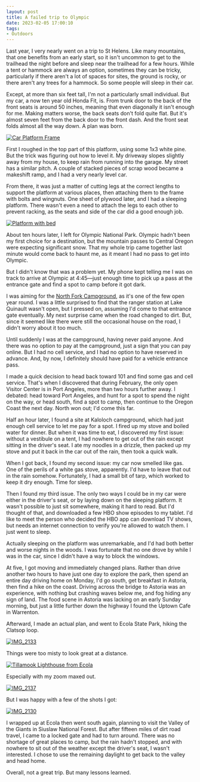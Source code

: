 ```yaml
---
layout: post 
title: A failed trip to Olympic 
date: 2023-02-05 17:00:10
tags:
- Outdoors
---
```


Last year, I very nearly went on a trip to St Helens. Like many mountains, that one benefits from an early start, so it isn't uncommon to get to the trailhead the night before and sleep near the trailhead for a few hours. While a tent or hammock are always an option, sometimes they can be tricky, particularly if there aren't a lot of spaces for sites, the ground is rocky, or there aren't any trees for a hammock. So some people will sleep in their car.

Except, at more than six feet tall, I'm not a particularly small individual. But my car, a now ten year old Honda Fit, is. From trunk door to the back of the front seats is around 50 inches, meaning that even diagonally it isn't enough for me. Making matters worse, the back seats don't fold quite flat. But it's almost seven feet from the back door to the front dash. And the front seat folds almost all the way down. A plan was born.

<a data-flickr-embed="true" href="https://www.flickr.com/photos/marriageat10mph/52687356971/in/dateposted-public/" title="Car Platform Frame"><img src="https://live.staticflickr.com/65535/52687356971_3c6e9134c1_k.jpg" alt="Car Platform Frame"></a>

First I roughed in the top part of this platform, using some 1x3 white pine. But the trick was figuring out how to level it. My driveway slopes slightly away from my house, to keep rain from running into the garage. My street has a similar pitch. A couple of stacked pieces of scrap wood became a makeshift ramp, and I had a very nearly level car.

From there, it was just a matter of cutting legs at the correct lengths to support the platform at various places, then attaching them to the frame with bolts and wingnuts. One sheet of plywood later, and I had a sleeping platform. There wasn't even a need to attach the legs to each other to prevent racking, as the seats and side of the car did a good enough job.

<a data-flickr-embed="true" href="https://www.flickr.com/photos/marriageat10mph/52687854498/in/dateposted-public/" title="Platform with bed"><img src="https://live.staticflickr.com/65535/52687854498_a814a3c967_k.jpg" alt="Platform with bed"></a>

About ten hours later, I left for Olympic National Park. Olympic hadn't been my first choice for a destination, but the mountain passes to Central Oregon were expecting significant snow. That my whole trip came together last minute would come back to haunt me, as it meant I had no pass to get into Olympic.

But I didn't know that was a problem yet. My phone kept telling me I was on track to arrive at Olympic at 4:45&mdash;just enough time to pick up a pass at the entrance gate and find a spot to camp before it got dark. 

I was aiming for the [North Fork Campground](https://www.recreation.gov/camping/poi/259086), as it's one of the few open year round. I was a little surprised to find that the ranger station at Lake Quinault wasn't open, but I pressed on, assuming I'd come to that entrance gate eventually. My next surprise came when the road changed to dirt. But, since it seemed like there were still the occasional house on the road, I didn't worry about it too much.

Until suddenly I was at the campground, having never paid anyone. And there was no option to pay at the campground, just a sign that you can pay online. But I had no cell service, and I had no option to have reserved in advance. And, by now, I definitely should have paid for a vehicle entrance pass.

I made a quick decision to head back toward 101 and find some gas and cell service. That's when I discovered that during February, the only open Visitor Center is in Port Angeles, more than two hours further away. I debated: head toward Port Angeles, and hunt for a spot to spend the night on the way, or head south, find a spot to camp, then continue to the Oregon Coast the next day. North won out; I'd come this far. 

Half an hour later, I found a site at Kaloloch campground, which had just enough cell service to let me pay for a spot. I fired up my stove and boiled water for dinner. But when it was time to eat, I discovered my first issue: without a vestibule on a tent, I had nowhere to get out of the rain except sitting in the driver's seat. I ate my noodles in a drizzle, then packed up my stove and put it back in the car out of the rain, then took a quick walk.

When I got back, I found my second issue: my car now smelled like gas. One of the perils of a white gas stove, apparently. I'd have to leave that out in the rain somehow. Fortunately, I had a small bit of tarp, which worked to keep it dry enough. Time for sleep.

Then I found my third issue. The only two ways I could be in my car were either in the driver's seat, or by laying down on the sleeping platform. It wasn't possible to just sit somewhere, making it hard to read. But I'd thought of that, and downloaded a few HBO show episodes to my tablet. I'd like to meet the person who decided the HBO app can download TV shows, but needs an internet connection to verify you're allowed to watch them. I just went to sleep.

Actually sleeping on the platform was unremarkable, and I'd had both better and worse nights in the woods. I was fortunate that no one drove by while I was in the car, since I didn't have a way to block the windows. 

At five, I got moving and immediately changed plans. Rather than drive another two hours to have just one day to explore the park, then spend an entire day driving home on Monday, I'd go south, get breakfast in Astoria, then find a hike on the coast. Driving across the bridge to Astoria was an experience, with nothing but crashing waves below me, and fog hiding any sign of land. The food scene in Astoria was lacking on an early Sunday morning, but just a little further down the highway I found the Uptown Cafe in Warrenton.

Afterward, I made an actual plan, and went to Ecola State Park, hiking the Clatsop loop.

<a data-flickr-embed="true" href="https://www.flickr.com/photos/marriageat10mph/52687638474/in/dateposted-public/" title="IMG_2133"><img src="https://live.staticflickr.com/65535/52687638474_c745fade25_k.jpg" alt="IMG_2133"></a>   

Things were too misty to look great at a distance.

<a data-flickr-embed="true" href="https://www.flickr.com/photos/marriageat10mph/52687636204/in/dateposted-public/" title="Tillamook Lighthouse from Ecola"><img src="https://live.staticflickr.com/65535/52687636204_91f64266b8_k.jpg" alt="Tillamook Lighthouse from Ecola"></a>

Especially with my zoom maxed out.

<a data-flickr-embed="true" href="https://www.flickr.com/photos/marriageat10mph/52686841907/in/dateposted-public/" title="IMG_2137"><img src="https://live.staticflickr.com/65535/52686841907_f407fea7af_k.jpg" alt="IMG_2137"></a>

But I was happy with a few of the shots I got:

<a data-flickr-embed="true" href="https://www.flickr.com/photos/marriageat10mph/52686843757/in/dateposted-public/" title="IMG_2130"><img src="https://live.staticflickr.com/65535/52686843757_31857a08ce_k.jpg" alt="IMG_2130"></a>

I wrapped up at Ecola then went south again, planning to visit the Valley of the Giants in Siuslaw National Forest. But after fifteen miles of dirt road travel, I came to a locked gate and had to turn around. There was no shortage of great places to camp, but the rain hadn't stopped, and with nowhere to sit out of the weather except the driver's seat, I wasn't interested. I chose to use the remaining daylight to get back to the valley and head home.

Overall, not a great trip. But many lessons learned. 

<script async src="//embedr.flickr.com/assets/client-code.js" charset="utf-8"></script>